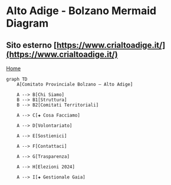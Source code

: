 # Alto Adige - Bolzano Mermaid Diagram

## Sito esterno [https://www.crialtoadige.it/](https://www.crialtoadige.it/)

[Home](/struttura_sito.md)

```mermaid
graph TD
    A[Comitato Provinciale Bolzano – Alto Adige]

    A --> B[Chi Siamo]
    B --> B1[Struttura]
    B --> B2[Comitati Territoriali]

    A --> C[✚ Cosa Facciamo]

    A --> D[Volontariato]

    A --> E[Sostienici]

    A --> F[Contattaci]

    A --> G[Trasparenza]

    A --> H[Elezioni 2024]

    A --> I[✚ Gestionale Gaia]
```

